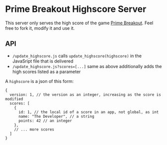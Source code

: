 # Prime Breakout Highscore Server

This server only serves the high score of the game
[Prime Breakout][prime-breakout].
Feel free to fork it, modify it and use it.

## API

- `/update_highscore.js`
    calls `update_highscore(highscore)` in the JavaSript file that is delivered
- `/update_highscore.js?scores=[...]`
    same as above
    additionally adds the high scores listed as a parameter

A `highscore` is a json of this form:
```
{
  version: 1, // the version as an integer, increasing as the score is modified
  scores: [
    {
      id: 1, // the local id of a score in an app, not global, as int
      name: "The Developer", // a string
      points: 42 // an integer
    },
    // ... more scores
  ]
}
```


[prime-breakout]: https://niccokunzmann.gitlab.io/prime-breakout/
